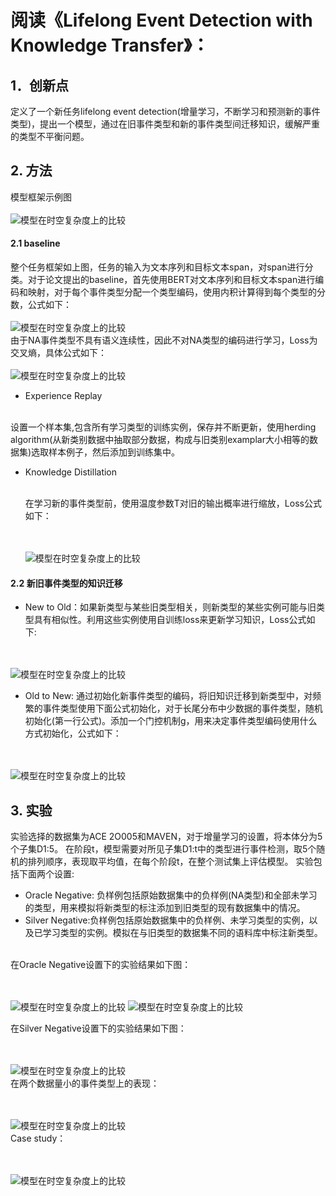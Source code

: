 # 阅读《Lifelong Event Detection with Knowledge Transfer》：

## 1．创新点

定义了一个新任务lifelong event detection(增量学习，不断学习和预测新的事件类型)，提出一个模型，通过在旧事件类型和新的事件类型间迁移知识，缓解严重的类型不平衡问题。

## 2. 方法
模型框架示例图
<br><br>
![模型在时空复杂度上的比较](https://raw.githubusercontent.com/Gun-God/PublicRes/main/img/life1.png)
<br>

#### 2.1 baseline
整个任务框架如上图，任务的输入为文本序列和目标文本span，对span进行分类。对于论文提出的baseline，首先使用BERT对文本序列和目标文本span进行编码和映射，对于每个事件类型分配一个类型编码，使用内积计算得到每个类型的分数，公式如下：
<br><br>
![模型在时空复杂度上的比较](https://raw.githubusercontent.com/Gun-God/PublicRes/main/img/life2.png)
<br>
由于NA事件类型不具有语义连续性，因此不对NA类型的编码进行学习，Loss为交叉熵，具体公式如下：
<br><br>
![模型在时空复杂度上的比较](https://raw.githubusercontent.com/Gun-God/PublicRes/main/img/life3.png)
<br>
* Experience Replay
<br>
  设置一个样本集,包含所有学习类型的训练实例，保存并不断更新，使用herding algorithm(从新类别数据中抽取部分数据，构成与旧类别examplar大小相等的数据集)选取样本例子，然后添加到训练集中。
  
* Knowledge Distillation

  <br>
  在学习新的事件类型前，使用温度参数T对旧的输出概率进行缩放，Loss公式如下：

  <br><br>
  ![模型在时空复杂度上的比较](https://raw.githubusercontent.com/Gun-God/PublicRes/main/img/life4.png)
  <br>

#### 2.2 新旧事件类型的知识迁移
* New to Old：如果新类型与某些旧类型相关，则新类型的某些实例可能与旧类型具有相似性。利用这些实例使用自训练loss来更新学习知识，Loss公式如下:

<br><br>
  ![模型在时空复杂度上的比较](https://raw.githubusercontent.com/Gun-God/PublicRes/main/img/life5.png)
  <br>

* Old to New: 通过初始化新事件类型的编码，将旧知识迁移到新类型中，对频繁的事件类型使用下面公式初始化，对于长尾分布中少数据的事件类型，随机初始化(第一行公式)。添加一个门控机制g，用来决定事件类型编码使用什么方式初始化，公式如下：
 
<br><br>
  ![模型在时空复杂度上的比较](https://raw.githubusercontent.com/Gun-God/PublicRes/main/img/life6.png)
  <br>

## 3. 实验
实验选择的数据集为ACE 2O005和MAVEN，对于增量学习的设置，将本体分为5个子集D1:5。
在阶段t，模型需要对所见子集D1:t中的类型进行事件检测，取5个随机的排列顺序，表现取平均值，在每个阶段t，在整个测试集上评估模型。
实验包括下面两个设置:
* Oracle Negative: 负样例包括原始数据集中的负样例(NA类型)和全部未学习的类型，用来模拟将新类型的标注添加到旧类型的现有数据集中的情况。
* Silver Negative:负样例包括原始数据集中的负样例、未学习类型的实例，以及已学习类型的实例。模拟在与旧类型的数据集不同的语料库中标注新类型。
<br>
  在Oracle Negative设置下的实验结果如下图：
  
<br><br>
  ![模型在时空复杂度上的比较](https://raw.githubusercontent.com/Gun-God/PublicRes/main/img/life7.png)
  ![模型在时空复杂度上的比较](https://raw.githubusercontent.com/Gun-God/PublicRes/main/img/life8.png)
<br>

  在Silver Negative设置下的实验结果如下图：
  
<br><br>
  ![模型在时空复杂度上的比较](https://raw.githubusercontent.com/Gun-God/PublicRes/main/img/life9.png)
  <br>
  在两个数据量小的事件类型上的表现：
 
 <br><br>
  ![模型在时空复杂度上的比较](https://raw.githubusercontent.com/Gun-God/PublicRes/main/img/life10.png)
  <br>
  Case study：
 
 <br><br>
  ![模型在时空复杂度上的比较](https://raw.githubusercontent.com/Gun-God/PublicRes/main/img/life11.png)
  <br>
